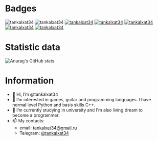 # Badges 
![tankalxat34](https://img.shields.io/badge/nickname-tankalxat34-880747?logo=mail.ru)
![tankalxat34](https://img.shields.io/badge/love%20language-python-880747?logo=github)
[![tankalxat34](https://img.shields.io/badge/email-tankalxat34@gmail.com-880747?logo=gmail)](mailto:tankalxat34@gmail.com?subject=From%20GitHub%20user)
[![tankalxat34](https://img.shields.io/badge/youtube-ταŋᶄắḽჯãṫ34-880747?logo=youtube)](https://www.youtube.com/channel/UCgkap-jXJR6cWj3S2VdBDkQ)
[![tankalxat34](https://img.shields.io/badge/vkontakte-@tankalxat34-880747?logo=vk)](https://www.vk.com/tankalxat34)
[![tankalxat34](https://img.shields.io/badge/discord-tankalxat34%20Official%20Community-880747?logo=discord)](https://discord.gg/9xnA6swyW7)
[![tankalxat34](https://img.shields.io/badge/telegram-@tankalxat34-880747?logo=telegram)](https://t.me/tankalxat34)

# Statistic data

<!-- [![Anurag's GitHub stats](https://github-readme-stats.vercel.app/api?username=tankalxat34)](https://github.com/tankalxat34) -->
![Anurag's GitHub stats](https://github-readme-stats.vercel.app/api?username=tankalxat34&show_icons=true&theme=tokyonight)

# Information

- 👋 Hi, I’m @tankalxat34
- 👀 I’m interested in games, guitar and programming languages. I have normal level Python and basis skills C++.
- 🌱 I’m currently studying in university and I'm also living dream to become a programmer.
- 📫 My contacts: 
  - email: tankalxat34@gmail.ru
  - Telegram: [@tankalxat34](https://t.me/tankalxat34)

<!---
tankalxat34/tankalxat34 is a ✨ special ✨ repository because its `README.md` (this file) appears on your GitHub profile.
You can click the Preview link to take a look at your changes.

https://discord.gg/9xnA6swyW7
--->
